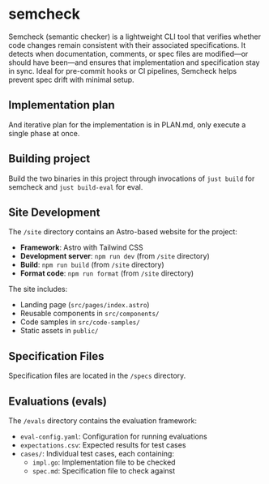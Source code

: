 # semcheck

Semcheck (semantic checker) is a lightweight CLI tool that verifies whether code changes remain consistent with their associated specifications.
It detects when documentation, comments, or spec files are modified—or should have been—and ensures that implementation and
specification stay in sync. Ideal for pre-commit hooks or CI pipelines, Semcheck helps prevent spec drift with minimal setup.

## Implementation plan

And iterative plan for the implementation is in PLAN.md, only execute a single phase at once.

## Building project

Build the two binaries in this project through invocations of `just build` for semcheck and `just build-eval` for eval.

## Site Development

The `/site` directory contains an Astro-based website for the project:

- **Framework**: Astro with Tailwind CSS
- **Development server**: `npm run dev` (from `/site` directory)
- **Build**: `npm run build` (from `/site` directory)
- **Format code**: `npm run format` (from `/site` directory)

The site includes:
- Landing page (`src/pages/index.astro`)
- Reusable components in `src/components/`
- Code samples in `src/code-samples/`
- Static assets in `public/`

## Specification Files

Specification files are located in the `/specs` directory.

## Evaluations (evals)

The `/evals` directory contains the evaluation framework:

- `eval-config.yaml`: Configuration for running evaluations
- `expectations.csv`: Expected results for test cases
- `cases/`: Individual test cases, each containing:
  - `impl.go`: Implementation file to be checked
  - `spec.md`: Specification file to check against
